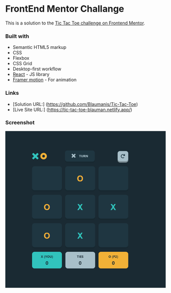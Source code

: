 # FrontEnd Mentor Challange

This is a solution to the [Tic Tac Toe challenge on Frontend Mentor](https://www.frontendmentor.io/challenges/tic-tac-toe-game-Re7ZF_E2v).

### Built with

- Semantic HTML5 markup
- CSS
- Flexbox
- CSS Grid
- Desktop-first workflow
- [React](https://reactjs.org/) - JS library
- [Framer motion](https://www.framer.com/motion/) - For animation

### Links

- [Solution URL:] (https://github.com/Blaumanis/Tic-Tac-Toe)
- [Live Site URL:] (https://tic-tac-toe-blauman.netlify.app/)

### Screenshot

![](./src/assets/screenshot.png)

